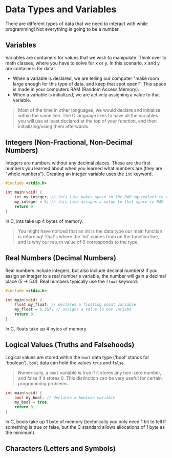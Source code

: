 # Data Types and Variables

There are different types of data that we need to interact with while programming! Not everything is going to be a number.

## Variables

Variables are containers for values that we wish to manipulate. Think over to math classes, where you have to solve for x or y. In this scenario, x and y are containers for data! <br>
* When a variable is declared, we are telling our computer "make room large enough for this type of data, and keep that spot open!". This space is made in your computers RAM (Random Access Memory).
* When a variable is initialized, we are actively assigning a value to that variable.
> Most of the time in other languages, we would declare and initialize within the same line. The C language likes to have all the variables you will use at least declared at the top of your function, and then initializing/using them afterwards.

## Integers (Non-Fractional, Non-Decimal Numbers)

Integers are numbers without any decimal places. These are the first numbers you learned about when you learned what numbers are (they are "whole numbers"). Creating an integer variable uses the `int` keyword.
```c
#include <stdio.h>

int main(void) {
    int my_integer; // this line makes space in the RAM equivalent to what an int can take up
    my_integer = 5; // this line assigns a value to that space in RAM
    return 0;
}
```
In C, ints take up 4 bytes of memory.
> You might have noticed that an int is the data type our main function is returning! That's where the 'int' comes from on the function line, and is why our return value of 0 corresponds to the type.

## Real Numbers (Decimal Numbers)

Real numbers include integers, but also include decimal numbers! If you assign an integer to a real number's variable, the number will gain a decimal place (5 -> 5.0). Real numbers typically use the `float` keyword.
```c
#include <stdio.h>

int main(void) {
    float my_float; // declares a floating point variable
    my_float = 5.357; // assigns a value to our variabe
    return 0;
}
```
In C, floats take up 4 bytes of memory.

## Logical Values (Truths and Falsehoods)

Logical values are stored within the `bool` data type ('bool' stands for 'boolean'). `bool` data can hold the values `true` and `false`. 
> Numerically, a `bool` variable is true if it stores any non-zero number, and false if it stores 0. This distinction can be very useful for certain programming problems.
```c
int main(void) {
    bool my_bool; // declares a boolean variable
    my_bool = true;
    return 0;
}
```
In C, bools take up 1 byte of memory (technically you only need 1 bit to tell if something is true or false, but the C standard allows allocations of 1 byte as the minimum).

## Characters (Letters and Symbols)


